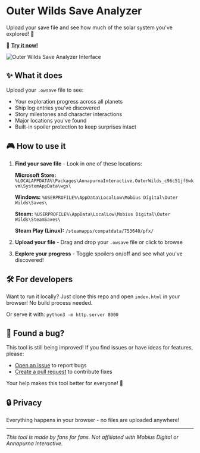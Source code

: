# Outer Wilds Save Analyzer

Upload your save file and see how much of the solar system you've explored! 🌌

🔗 **[Try it now!](https://simonb97.github.io/outerwilds-helper/)**

![Outer Wilds Save Analyzer Interface](https://github.com/user-attachments/assets/6f5ada44-7782-4963-8fac-76f9ffc8e419)

## ✨ What it does

Upload your `.owsave` file to see:
- Your exploration progress across all planets
- Ship log entries you've discovered  
- Story milestones and character interactions
- Major locations you've found
- Built-in spoiler protection to keep surprises intact

## 🎮 How to use it

1. **Find your save file** - Look in one of these locations:
   
   **Microsoft Store:** `%LOCALAPPDATA%\Packages\AnnapurnaInteractive.OuterWilds_c96c51jf6wkvm\SystemAppData\wgs\`
   
   **Windows:** `%USERPROFILE%\AppData\LocalLow\Mobius Digital\Outer Wilds\Saves\`
   
   **Steam:** `%USERPROFILE%\AppData\LocalLow\Mobius Digital\Outer Wilds\SteamSaves\`
   
   **Steam Play (Linux):** `/steamapps/compatdata/753640/pfx/`

2. **Upload your file** - Drag and drop your `.owsave` file or click to browse

3. **Explore your progress** - Toggle spoilers on/off and see what you've discovered!

## 🛠️ For developers

Want to run it locally? Just clone this repo and open `index.html` in your browser! No build process needed.

Or serve it with: `python3 -m http.server 8000`

## 🐛 Found a bug?

This tool is still being improved! If you find issues or have ideas for features, please:
- [Open an issue](../../issues) to report bugs
- [Create a pull request](../../pulls) to contribute fixes

Your help makes this tool better for everyone! 🚀

## 🔒 Privacy

Everything happens in your browser - no files are uploaded anywhere!

---

*This tool is made by fans for fans. Not affiliated with Mobius Digital or Annapurna Interactive.*